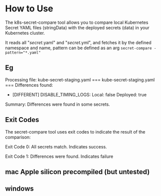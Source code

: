 # How to Use

The k8s-secret-compare tool allows you to compare local Kubernetes Secret YAML files (stringData) with the deployed secrets (data) in your Kubernetes cluster. 

It reads all "*secret*.yaml" and "*secret*.yml", and fetches it by the defined namespace and name, pattern can be defined as an arg `secret-compare -pattern="*.yaml"`

## Eg

Processing file: kube-secret-staging.yaml
=== kube-secret-staging.yaml ===
Differences found:
- [DIFFERENT] DISABLE_TIMING_LOGS:
  Local:     false
  Deployed:  true

Summary: Differences were found in some secrets.

## Exit Codes
The secret-compare tool uses exit codes to indicate the result of the comparison:

Exit Code 0:
All secrets match. Indicates success.

Exit Code 1:
Differences were found. Indicates failure

## mac Apple silicon precompiled (but untested)

## windows 